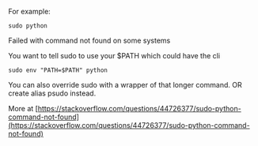 For example:
```
sudo python
```
Failed with command not found on some systems

You want to tell sudo to use your \$PATH which could have the cli
```
sudo env "PATH=$PATH" python 
```

  
You can also override sudo with a wrapper of that longer command. OR create alias psudo instead. 

More at [https://stackoverflow.com/questions/44726377/sudo-python-command-not-found](https://stackoverflow.com/questions/44726377/sudo-python-command-not-found)